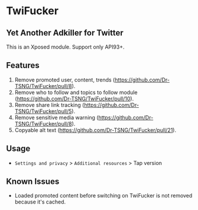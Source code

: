 # TwiFucker

## Yet Another Adkiller for Twitter

This is an Xposed module. Support only API93+.

## Features

1. Remove promoted user, content, trends (https://github.com/Dr-TSNG/TwiFucker/pull/8).
2. Remove who to follow and topics to follow module (https://github.com/Dr-TSNG/TwiFucker/pull/10).
3. Remove share link tracking (https://github.com/Dr-TSNG/TwiFucker/pull/5).
4. Remove sensitive media warning (https://github.com/Dr-TSNG/TwiFucker/pull/8).
5. Copyable alt text (https://github.com/Dr-TSNG/TwiFucker/pull/21).

## Usage

- `Settings and privacy` > `Additional resources` > Tap version

## Known Issues

- Loaded promoted content before switching on TwiFucker is not removed because it's cached.
